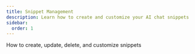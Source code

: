 ```yaml
---
title: Snippet Management
description: Learn how to create and customize your AI chat snippets
sidebar: 
  order: 1
---
```


How to create, update, delete, and customize snippets
